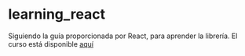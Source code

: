 # learning_react
Siguiendo la guía proporcionada por React, para aprender la librería. El curso está disponible [aquí](https://es.reactjs.org/docs/hello-world.html)
